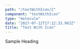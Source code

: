 ```yaml
---
path: "/textWithIcon/2"
component: "textWithIcon"
type: "molecule"
date: "2017-07-12T17:12:33.962Z"
title: "Text With Icon"
---
```

<Box>
  <TextWithIcon
    iconSrc="https://serverless.com/_/src/assets/images/dot-grid.ab343e1fdd716b7b80c667bc9eaeeb0d.png" iconHeight="32px"
    iconWidth="50px"
    iconTop="0"
    iconLeft="0"
  >
    <Heading.h2>Sample Heading</Heading.h2>
  </TextWithIcon>
</Box>